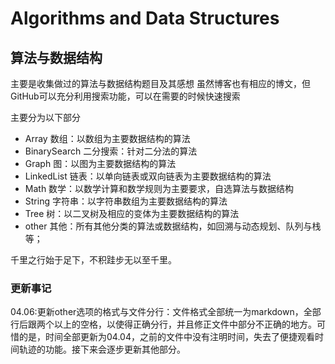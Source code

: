 # Algorithms and Data Structures
## 算法与数据结构

主要是收集做过的算法与数据结构题目及其感想
虽然博客也有相应的博文，但GitHub可以充分利用搜索功能，可以在需要的时候快速搜索

主要分为以下部分

- Array  数组：以数组为主要数据结构的算法
- BinarySearch  二分搜索：针对二分法的算法
- Graph  图：以图为主要数据结构的算法
- LinkedList  链表：以单向链表或双向链表为主要数据结构的算法
- Math  数学：以数学计算和数学规则为主要要求，自选算法与数据结构
- String 字符串：以字符串数组为主要数据结构的算法
- Tree 树：以二叉树及相应的变体为主要数据结构的算法
- other 其他：所有其他分类的算法或数据结构，如回溯与动态规划、队列与栈等；

千里之行始于足下，不积跬步无以至千里。

### 更新事记
04.06:更新other选项的格式与文件分行：文件格式全部统一为markdown，全部行后跟两个以上的空格，以使得正确分行，并且修正文件中部分不正确的地方。可惜的是，时间全部更新为04.04，之前的文件中没有注明时间，失去了便捷观看时间轨迹的功能。接下来会逐步更新其他部分。


